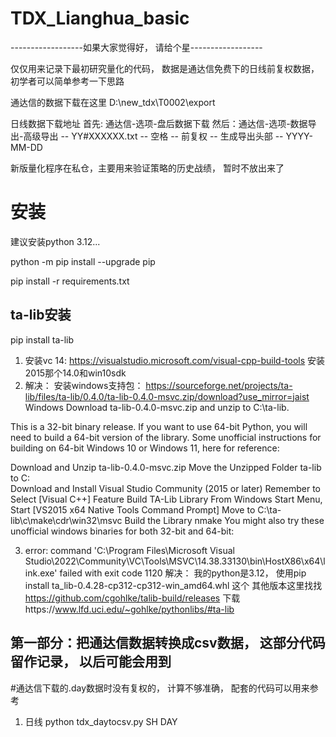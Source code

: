 # TDX_Lianghua_basic
------------------如果大家觉得好， 请给个星------------------


仅仅用来记录下最初研究量化的代码， 数据是通达信免费下的日线前复权数据， 初学者可以简单参考一下思路 

通达信的数据下载在这里
D:\new_tdx\T0002\export

日线数据下载地址
首先: 通达信-选项-盘后数据下载
然后：通达信-选项-数据导出-高级导出
-- YY#XXXXXX.txt
-- 空格
-- 前复权
-- 生成导出头部
-- YYYY-MM-DD


新版量化程序在私仓，主要用来验证策略的历史战绩， 暂时不放出来了


# 安装

建议安装python 3.12...

python -m pip install --upgrade pip

pip install -r requirements.txt


## ta-lib安装
pip install ta-lib

1. 安装vc 14: 
https://visualstudio.microsoft.com/visual-cpp-build-tools 安装2015那个14.0和win10sdk
2. 解决： 安装windows支持包： https://sourceforge.net/projects/ta-lib/files/ta-lib/0.4.0/ta-lib-0.4.0-msvc.zip/download?use_mirror=jaist
Windows
Download ta-lib-0.4.0-msvc.zip and unzip to C:\ta-lib.

This is a 32-bit binary release. If you want to use 64-bit Python, you will need to build a 64-bit version of the library. Some unofficial instructions for building on 64-bit Windows 10 or Windows 11, here for reference:

Download and Unzip ta-lib-0.4.0-msvc.zip
Move the Unzipped Folder ta-lib to C:\
Download and Install Visual Studio Community (2015 or later)
Remember to Select [Visual C++] Feature
Build TA-Lib Library
From Windows Start Menu, Start [VS2015 x64 Native Tools Command Prompt]
Move to C:\ta-lib\c\make\cdr\win32\msvc
Build the Library nmake
You might also try these unofficial windows binaries for both 32-bit and 64-bit:

3. error: command 'C:\\Program Files\\Microsoft Visual Studio\\2022\\Community\\VC\\Tools\\MSVC\\14.38.33130\\bin\\HostX86\\x64\\link.exe' failed with exit code 1120
解决： 我的python是3.12， 使用pip install ta_lib-0.4.28-cp312-cp312-win_amd64.whl 这个
其他版本这里找找 https://github.com/cgohlke/talib-build/releases
下载https://www.lfd.uci.edu/~gohlke/pythonlibs/#ta-lib 


## 第一部分：把通达信数据转换成csv数据， 这部分代码留作记录， 以后可能会用到

#通达信下载的.day数据时没有复权的， 计算不够准确， 配套的代码可以用来参考
1. 日线
python tdx_daytocsv.py SH DAY 
